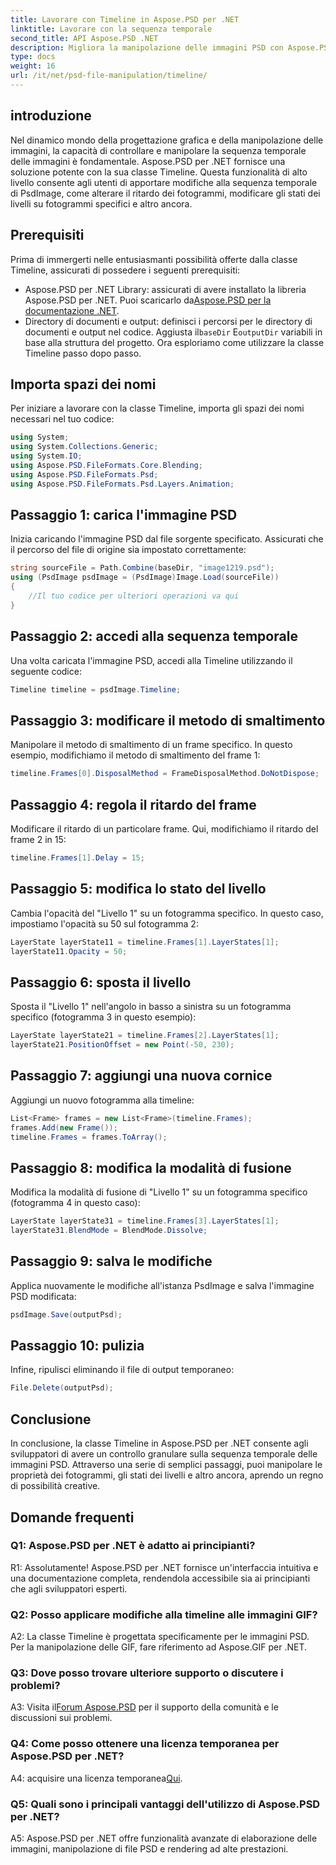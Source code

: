 ```yaml
---
title: Lavorare con Timeline in Aspose.PSD per .NET
linktitle: Lavorare con la sequenza temporale
second_title: API Aspose.PSD .NET
description: Migliora la manipolazione delle immagini PSD con Aspose.PSD per la classe Timeline .NET. Controlla le proprietà dei fotogrammi, gli stati dei livelli e libera le possibilità creative senza sforzo.
type: docs
weight: 16
url: /it/net/psd-file-manipulation/timeline/
---
```

## introduzione
Nel dinamico mondo della progettazione grafica e della manipolazione delle immagini, la capacità di controllare e manipolare la sequenza temporale delle immagini è fondamentale. Aspose.PSD per .NET fornisce una soluzione potente con la sua classe Timeline. Questa funzionalità di alto livello consente agli utenti di apportare modifiche alla sequenza temporale di PsdImage, come alterare il ritardo dei fotogrammi, modificare gli stati dei livelli su fotogrammi specifici e altro ancora.
## Prerequisiti
Prima di immergerti nelle entusiasmanti possibilità offerte dalla classe Timeline, assicurati di possedere i seguenti prerequisiti:
-  Aspose.PSD per .NET Library: assicurati di avere installato la libreria Aspose.PSD per .NET. Puoi scaricarlo da[Aspose.PSD per la documentazione .NET](https://reference.aspose.com/psd/net/).
-  Directory di documenti e output: definisci i percorsi per le directory di documenti e output nel codice. Aggiusta il`baseDir` E`outputDir` variabili in base alla struttura del progetto.
Ora esploriamo come utilizzare la classe Timeline passo dopo passo.
## Importa spazi dei nomi
Per iniziare a lavorare con la classe Timeline, importa gli spazi dei nomi necessari nel tuo codice:
```csharp
using System;
using System.Collections.Generic;
using System.IO;
using Aspose.PSD.FileFormats.Core.Blending;
using Aspose.PSD.FileFormats.Psd;
using Aspose.PSD.FileFormats.Psd.Layers.Animation;
```
## Passaggio 1: carica l'immagine PSD
Inizia caricando l'immagine PSD dal file sorgente specificato. Assicurati che il percorso del file di origine sia impostato correttamente:
```csharp
string sourceFile = Path.Combine(baseDir, "image1219.psd");
using (PsdImage psdImage = (PsdImage)Image.Load(sourceFile))
{
    //Il tuo codice per ulteriori operazioni va qui
}
```
## Passaggio 2: accedi alla sequenza temporale
Una volta caricata l'immagine PSD, accedi alla Timeline utilizzando il seguente codice:
```csharp
Timeline timeline = psdImage.Timeline;
```
## Passaggio 3: modificare il metodo di smaltimento
Manipolare il metodo di smaltimento di un frame specifico. In questo esempio, modifichiamo il metodo di smaltimento del frame 1:
```csharp
timeline.Frames[0].DisposalMethod = FrameDisposalMethod.DoNotDispose;
```
## Passaggio 4: regola il ritardo del frame
Modificare il ritardo di un particolare frame. Qui, modifichiamo il ritardo del frame 2 in 15:
```csharp
timeline.Frames[1].Delay = 15;
```
## Passaggio 5: modifica lo stato del livello
Cambia l'opacità del "Livello 1" su un fotogramma specifico. In questo caso, impostiamo l'opacità su 50 sul fotogramma 2:
```csharp
LayerState layerState11 = timeline.Frames[1].LayerStates[1];
layerState11.Opacity = 50;
```
## Passaggio 6: sposta il livello
Sposta il "Livello 1" nell'angolo in basso a sinistra su un fotogramma specifico (fotogramma 3 in questo esempio):
```csharp
LayerState layerState21 = timeline.Frames[2].LayerStates[1];
layerState21.PositionOffset = new Point(-50, 230);
```
## Passaggio 7: aggiungi una nuova cornice
Aggiungi un nuovo fotogramma alla timeline:
```csharp
List<Frame> frames = new List<Frame>(timeline.Frames);
frames.Add(new Frame());
timeline.Frames = frames.ToArray();
```
## Passaggio 8: modifica la modalità di fusione
Modifica la modalità di fusione di "Livello 1" su un fotogramma specifico (fotogramma 4 in questo caso):
```csharp
LayerState layerState31 = timeline.Frames[3].LayerStates[1];
layerState31.BlendMode = BlendMode.Dissolve;
```
## Passaggio 9: salva le modifiche
Applica nuovamente le modifiche all'istanza PsdImage e salva l'immagine PSD modificata:
```csharp
psdImage.Save(outputPsd);
```
## Passaggio 10: pulizia
Infine, ripulisci eliminando il file di output temporaneo:
```csharp
File.Delete(outputPsd);
```
## Conclusione

In conclusione, la classe Timeline in Aspose.PSD per .NET consente agli sviluppatori di avere un controllo granulare sulla sequenza temporale delle immagini PSD. Attraverso una serie di semplici passaggi, puoi manipolare le proprietà dei fotogrammi, gli stati dei livelli e altro ancora, aprendo un regno di possibilità creative.

## Domande frequenti

### Q1: Aspose.PSD per .NET è adatto ai principianti?

R1: Assolutamente! Aspose.PSD per .NET fornisce un'interfaccia intuitiva e una documentazione completa, rendendola accessibile sia ai principianti che agli sviluppatori esperti.

### Q2: Posso applicare modifiche alla timeline alle immagini GIF?

A2: La classe Timeline è progettata specificamente per le immagini PSD. Per la manipolazione delle GIF, fare riferimento ad Aspose.GIF per .NET.

### Q3: Dove posso trovare ulteriore supporto o discutere i problemi?

 A3: Visita il[Forum Aspose.PSD](https://forum.aspose.com/c/psd/34) per il supporto della comunità e le discussioni sui problemi.

### Q4: Come posso ottenere una licenza temporanea per Aspose.PSD per .NET?

 A4: acquisire una licenza temporanea[Qui](https://purchase.aspose.com/temporary-license/).

### Q5: Quali sono i principali vantaggi dell'utilizzo di Aspose.PSD per .NET?

A5: Aspose.PSD per .NET offre funzionalità avanzate di elaborazione delle immagini, manipolazione di file PSD e rendering ad alte prestazioni.